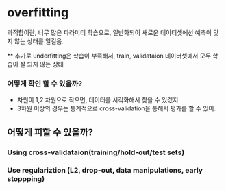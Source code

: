 # overfitting

과적합이란, 너무 많은 파라미터 학습으로, 일반화되어 새로운 데이터셋에선 예측이 맞지 않는 상태를 일컬음. 

** 추가로 underfitting은 학습이 부족해서, train, validataion 데이터셋에서 모두 학습이 잘 되지 않는 상태

### 어떻게 확인 할 수 있을까?

- 차원이 1,2 차원으로 작으면, 데이터를 시각화해서 찾을 수 있겠지
- 3차원 이상의 경우는 통계적으로 cross-validation을 통해서 평가를 할 수 있어.

## 어떻게 피할 수 있을까?
### Using cross-validataion(training/hold-out/test sets)
### Use regulariztion (L2, drop-out, data manipulations, early stoppping)

